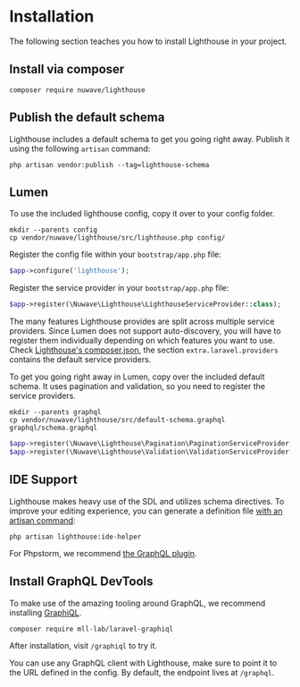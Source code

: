 # Installation

The following section teaches you how to install Lighthouse in your project.

## Install via composer

```shell
composer require nuwave/lighthouse
```

## Publish the default schema

Lighthouse includes a default schema to get you going right away. Publish
it using the following `artisan` command:

```shell
php artisan vendor:publish --tag=lighthouse-schema
```

## Lumen

To use the included lighthouse config, copy it over to your config folder.

```shell
mkdir --parents config
cp vendor/nuwave/lighthouse/src/lighthouse.php config/
```

Register the config file within your `bootstrap/app.php` file:

```php
$app->configure('lighthouse');
```

Register the service provider in your `bootstrap/app.php` file:

```php
$app->register(\Nuwave\Lighthouse\LighthouseServiceProvider::class);
```

The many features Lighthouse provides are split across multiple service providers.
Since Lumen does not support auto-discovery, you will have to register them individually
depending on which features you want to use. Check [Lighthouse's composer.json](https://github.com/nuwave/lighthouse/blob/master/composer.json),
the section `extra.laravel.providers` contains the default service providers.

To get you going right away in Lumen, copy over the included default schema.
It uses pagination and validation, so you need to register the service providers.

```shell
mkdir --parents graphql
cp vendor/nuwave/lighthouse/src/default-schema.graphql graphql/schema.graphql
```

```php
$app->register(\Nuwave\Lighthouse\Pagination\PaginationServiceProvider::class);
$app->register(\Nuwave\Lighthouse\Validation\ValidationServiceProvider::class);
```

## IDE Support

Lighthouse makes heavy use of the SDL and utilizes schema directives.
To improve your editing experience, you can generate a definition file
[with an artisan command](../api-reference/commands.md#ide-helper):

```shell
php artisan lighthouse:ide-helper
```

For Phpstorm, we recommend [the GraphQL plugin](https://plugins.jetbrains.com/plugin/8097-graphql).

## Install GraphQL DevTools

To make use of the amazing tooling around GraphQL, we recommend
installing [GraphiQL](https://github.com/mll-lab/laravel-graphiql).

```shell
composer require mll-lab/laravel-graphiql
```

After installation, visit `/graphiql` to try it.

You can use any GraphQL client with Lighthouse, make sure to point it to the URL defined in
the config. By default, the endpoint lives at `/graphql`.
